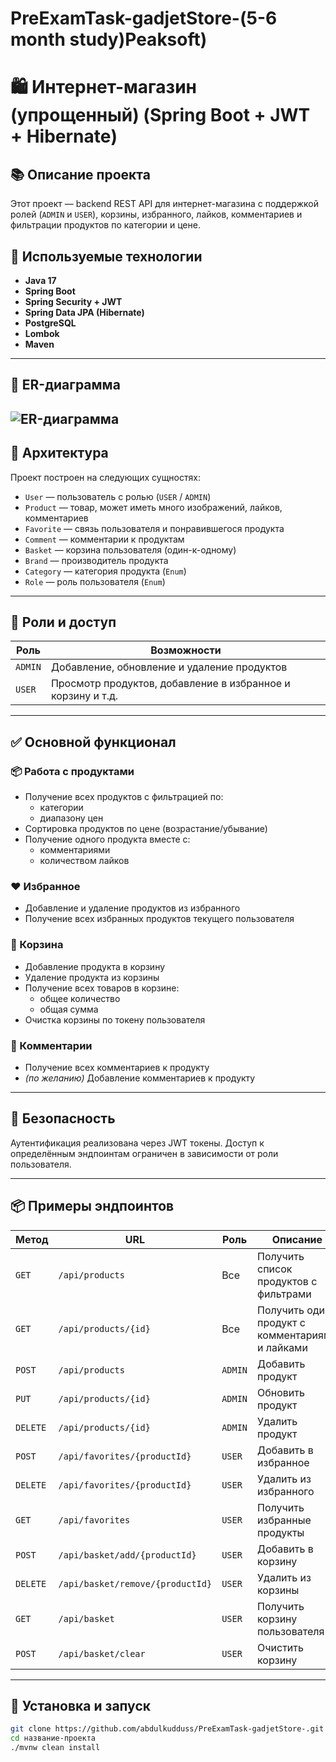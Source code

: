 # PreExamTask-gadjetStore-(5-6 month study)Peaksoft)
# 🛍️ Интернет-магазин (упрощенный) (Spring Boot + JWT + Hibernate)

## 📚 Описание проекта

Этот проект — backend REST API для интернет-магазина с поддержкой ролей (`ADMIN` и `USER`), корзины, избранного, лайков, комментариев и фильтрации продуктов по категории и цене.

## 🔧 Используемые технологии

- **Java 17**
- **Spring Boot**
- **Spring Security + JWT**
- **Spring Data JPA (Hibernate)**
- **PostgreSQL**
- **Lombok**
- **Maven**

---
## 📐 ER-диаграмма

![ER-диаграмма](images/er-diagram.jpg)
---
## 📐 Архитектура

Проект построен на следующих сущностях:

- `User` — пользователь с ролью (`USER` / `ADMIN`)
- `Product` — товар, может иметь много изображений, лайков, комментариев
- `Favorite` — связь пользователя и понравившегося продукта
- `Comment` — комментарии к продуктам
- `Basket` — корзина пользователя (один-к-одному)
- `Brand` — производитель продукта
- `Category` — категория продукта (`Enum`)
- `Role` — роль пользователя (`Enum`)

---

## 🔐 Роли и доступ

| Роль   | Возможности                                                  |
|--------|--------------------------------------------------------------|
| `ADMIN`| Добавление, обновление и удаление продуктов                  |
| `USER` | Просмотр продуктов, добавление в избранное и корзину и т.д.  |

---

## ✅ Основной функционал

### 📦 Работа с продуктами

- Получение всех продуктов с фильтрацией по:
  - категории
  - диапазону цен
- Сортировка продуктов по цене (возрастание/убывание)
- Получение одного продукта вместе с:
  - комментариями
  - количеством лайков

### ❤️ Избранное

- Добавление и удаление продуктов из избранного
- Получение всех избранных продуктов текущего пользователя

### 🛒 Корзина

- Добавление продукта в корзину
- Удаление продукта из корзины
- Получение всех товаров в корзине:
  - общее количество
  - общая сумма
- Очистка корзины по токену пользователя

### 💬 Комментарии

- Получение всех комментариев к продукту
- *(по желанию)* Добавление комментариев к продукту

---

## 🔐 Безопасность

Аутентификация реализована через JWT токены. Доступ к определённым эндпоинтам ограничен в зависимости от роли пользователя.

---

## 📦 Примеры эндпоинтов

| Метод | URL | Роль | Описание |
|-------|-----|------|----------|
| `GET` | `/api/products` | Все | Получить список продуктов с фильтрами |
| `GET` | `/api/products/{id}` | Все | Получить один продукт с комментариями и лайками |
| `POST` | `/api/products` | `ADMIN` | Добавить продукт |
| `PUT` | `/api/products/{id}` | `ADMIN` | Обновить продукт |
| `DELETE` | `/api/products/{id}` | `ADMIN` | Удалить продукт |
| `POST` | `/api/favorites/{productId}` | `USER` | Добавить в избранное |
| `DELETE` | `/api/favorites/{productId}` | `USER` | Удалить из избранного |
| `GET` | `/api/favorites` | `USER` | Получить избранные продукты |
| `POST` | `/api/basket/add/{productId}` | `USER` | Добавить в корзину |
| `DELETE` | `/api/basket/remove/{productId}` | `USER` | Удалить из корзины |
| `GET` | `/api/basket` | `USER` | Получить корзину пользователя |
| `POST` | `/api/basket/clear` | `USER` | Очистить корзину |

---

## 📌 Установка и запуск

```bash
git clone https://github.com/abdulkudduss/PreExamTask-gadjetStore-.git
cd название-проекта
./mvnw clean install

